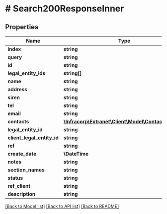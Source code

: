 # # Search200ResponseInner

## Properties

Name | Type | Description | Notes
------------ | ------------- | ------------- | -------------
**index** | **string** |  | [optional]
**query** | **string** |  | [optional]
**id** | **string** |  | [optional]
**legal_entity_ids** | **string[]** |  | [optional]
**name** | **string** |  | [optional]
**address** | **string** |  | [optional]
**siren** | **string** |  | [optional]
**tel** | **string** |  | [optional]
**email** | **string** |  | [optional]
**contacts** | [**\Infracorp\Extranet\Client\Model\ContactSearch[]**](ContactSearch.md) |  | [optional]
**legal_entity_id** | **string** |  | [optional]
**client_legal_entity_id** | **string** |  | [optional]
**ref** | **string** |  | [optional]
**create_date** | **\DateTime** |  | [optional]
**notes** | **string** |  | [optional]
**section_names** | **string** |  | [optional]
**status** | **string** |  | [optional]
**ref_client** | **string** |  | [optional]
**description** | **string** |  | [optional]

[[Back to Model list]](../../README.md#models) [[Back to API list]](../../README.md#endpoints) [[Back to README]](../../README.md)
